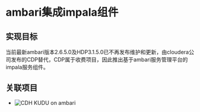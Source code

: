 ambari集成impala组件
===
## 实现目标
当前最新ambari版本2.6.5.0及HDP3.1.5.0已不再发布维护和更新，由cloudera公司发布的CDP替代，CDP属于收费项目，因此推出基于ambari服务管理平台的impala服务组件。
## 关联项目
* ![CDH KUDU on ambari](https://github.com/luckes-yang/ambari-kudu-service)
